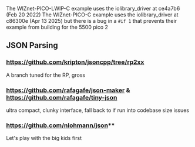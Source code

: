 The WIZnet-PICO-LWIP-C example uses the iolibrary_driver at ce4a7b6  (Feb 20 2022)
The WIZnet-PICO-C example uses the iolibrary_driver at c86300e  (Apr 13 2025) but there is a bug in a `#if 1` 
that prevents their example from building for the 5500 pico 2



## JSON Parsing

### https://github.com/kripton/jsoncpp/tree/rp2xx

A branch tuned for the RP, gross

### https://github.com/rafagafe/json-maker & https://github.com/rafagafe/tiny-json

ultra compact, clunky interface, fall back to if run into codebase size issues

### https://github.com/nlohmann/json**
Let's play with the big kids first